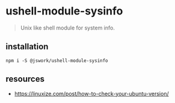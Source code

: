 # ushell-module-sysinfo
> Unix like shell module for system info.

## installation
```shell
npm i -S @jswork/ushell-module-sysinfo
```

## resources
- https://linuxize.com/post/how-to-check-your-ubuntu-version/